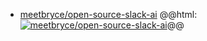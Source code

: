 - [meetbryce/open-source-slack-ai](https://github.com/meetbryce/open-source-slack-ai)
  @@html: <a href="https://github.com/meetbryce/open-source-slack-ai/"><img src="https://github-readme-stats-astronomer.vercel.app/api/pin/?username=meetbryce&repo=open-source-slack-ai&theme=tokyonight" alt="meetbryce/open-source-slack-ai"/></a>@@